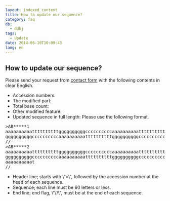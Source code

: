 ```yaml
---
layout: indexed_content
title: How to update our sequence?
category: faq
db:
  - ddbj
tags: 
  - Update
date: 2014-06-10T10:09:43
lang: en
---
```


## How to update our sequence?

<p>Please send your request from <a href=\"/contact-e.html#to-ddbj\">contact form</a> with the following contents in clear English.</p><ul><li>Accession numbers:</li><li>The modified part:</li><li>Total base count:</li><li>Other modified feature:</li><li>Updated sequence in full length: Please use the following format.</li></ul><pre class=\"code\">&gt;AB*****1<br>aaaaaaaaaattttttttttggggggggggccccccccccaaaaaaaaaatttttttttt<br>ggggggggggccccccccccaaaaaaaaaattttttttttggggggggggcccccccccc<br>//<br>&gt;AB*****2<br>aaaaaaaaaattttttttttggggggggggccccccccccaaaaaaaaaatttttttttt<br>ggggggggggccccccccccaaaaaaaaaattttttttttggggggggggcccccccccc<br>aaaaaaaaaat<br>//</pre><ul><li>Header line; starts with \"&gt;\", followed by the accession number at the head of each sequence. </li><li>Sequence; each line must be 60 letters or less. </li><li>End line; end flag, \"//\", must be at the end of each sequence. </li></ul>